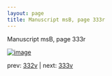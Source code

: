 ```yaml
---
layout: page
title: Manuscript msB, page 333r
---
```


Manuscript msB, page 333r

[![image](http://www.homermultitext.org/iipsrv?OBJ=IIP,1.0&FIF=/project/homer/pyramidal/deepzoom/hmt/vbbifolio/pending/vb_332v_333r.tif&WID=100&CVT=JPEG)](http://www.homermultitext.org/ict2/?urn=urn:cite2:hmt:vbbifolio.pending:vb_332v_333r)

prev:  [332v](../332v) | next:  [333v](../333v)

